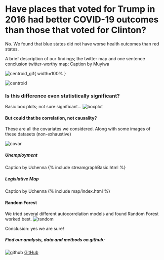 
# Have places that voted for Trump in 2016 had better COVID-19 outcomes than those that voted for Clinton?

No. We found that blue states did not have worse health outcomes than red states.

A brief description of our findings; the twitter map and one sentence conclusion
twitter-worthy map; Caption by Muyiwa

![centroid_gif](https://pages.github.ncsu.edu/chaedri/Data-Challenge-GIS713/images/covid_percapita_gif.gif){ width=100% }

![centroid](https://pages.github.ncsu.edu/chaedri/Data-Challenge-GIS713/images/centroids.png)


### Is this difference even statistically significant?
Basic box plots; not sure significant...
![boxplot](https://pages.github.ncsu.edu/chaedri/Data-Challenge-GIS713/images/boxplot.png)

#### But could that be correlation, not causality?
These are all the covariates we considered. Along with some images of these datasets (non-exhaustive)

![covar](https://pages.github.ncsu.edu/chaedri/Data-Challenge-GIS713/images/covar.png)

##### Unemployment
Caption by Uchenna
{% include streamgraphBasic.html %}

##### Legislative Map
Caption by Uchenna
{% include map/index.html %}

#### Random Forest
We tried several different autocorrelation models and found Random Forest worked best.
![random](https://pages.github.ncsu.edu/chaedri/Data-Challenge-GIS713/images/randomforest.PNG)


Conclusion: yes we are sure!

##### Find our analysis, data and methods on github: 
![github](https://pages.github.ncsu.edu/chaedri/Data-Challenge-GIS713/images/octocat.svg) [GitHub](https://github.ncsu.edu/chaedri/Data-Challenge-GIS713)
